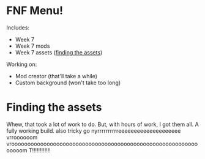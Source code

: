 # FNF Menu!
Includes: 
  - Week 7
  - Week 7 mods
  - Week 7 assets ([finding the assets](#finding-the-assets))

Working on:
  - Mod creator (that'll take a while)
  - Custom background (won't take too long)


# Finding the assets
Whew, that took a lot of work to do.
But, with hours of work, I got them all.
A fully working build.
also tricky go nyrrrrrrrrrreeeeeeeeeeeeeeeeeeee vrroooooom vrooooooooooooooooooooooooooooooooooooooooooooooooooooooooooooooom T!!!!!!!!!!!!
